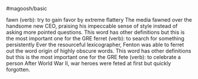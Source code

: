 #magoosh/basic

fawn (verb): try to gain favor by extreme flattery 
The media fawned over the handsome new CEO, praising his impeccable sense of style instead of asking 
more pointed questions. 
This word has other definitions but this is the most important one for the GRE 
ferret (verb): to search for something persistently 
Ever the resourceful lexicographer, Fenton was able to ferret out the word origin of highly obscure 
words. 
This word has other definitions but this is the most important one for the GRE 
fete (verb): to celebrate a person 
After World War II, war heroes were feted at first but quickly forgotten. 
